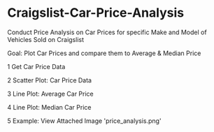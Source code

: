 # Craigslist-Car-Price-Analysis

Conduct Price Analysis on Car Prices for specific Make and Model of Vehicles Sold on Craigslist

Goal: Plot Car Prices and compare them to Average & Median Price

1 Get Car Price Data

2 Scatter Plot: Car Price Data

3 Line Plot: Average Car Price

4 Line Plot: Median Car Price

5 Example: View Attached Image 'price_analysis.png'
